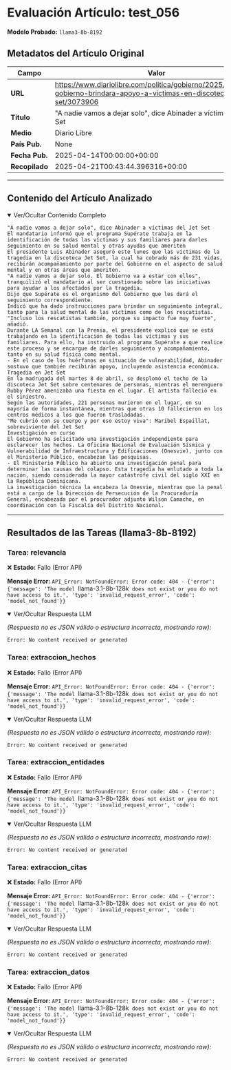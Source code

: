 # Evaluación Artículo: test_056
**Modelo Probado:** `llama3-8b-8192`

## Metadatos del Artículo Original

| Campo          | Valor                                      |
|----------------|--------------------------------------------|
| **URL**        | https://www.diariolibre.com/politica/gobierno/2025/04/14/el-gobierno-brindara-apoyo-a-victimas-en-discoteca-jet-set/3073906           |
| **Título**     | "A nadie vamos a dejar solo", dice Abinader a víctimas del Jet Set       |
| **Medio**      | Diario Libre         |
| **País Pub.**  | None |
| **Fecha Pub.** | 2025-04-14T00:00:00+00:00 |
| **Recopilado** | 2025-04-21T00:43:44.396316+00:00 |

---

## Contenido del Artículo Analizado

<details open>
<summary>Ver/Ocultar Contenido Completo</summary>

```text
"A nadie vamos a dejar solo", dice Abinader a víctimas del Jet Set
El mandatario informó que el programa Supérate trabaja en la identificación de todas las víctimas y sus familiares para darles seguimiento en su salud mental y otras ayudas que ameriten
El presidente Luis Abinader aseguró este lunes que las víctimas de la tragedia en la discoteca Jet Set, la cual ha cobrado más de 231 vidas, recibirán acompañamiento por parte del Gobierno en el aspecto de salud mental y en otras áreas que ameriten.
"A nadie vamos a dejar solo. El Gobierno va a estar con ellos", tranquilizó el mandatario al ser cuestionado sobre las iniciativas para ayudar a los afectados por la tragedia.
Dijo que Supérate es el organismo del Gobierno que les dará el seguimiento correspondiente.
Indicó que ha dado instrucciones para brindar un seguimiento integral, tanto para la salud mental de las víctimas como de los rescatistas. "Incluso los rescatistas también, porque su impacto fue muy fuerte", añadió.
Durante LA Semanal con la Prensa, el presidente explicó que se está trabajando en la identificación de todas las víctimas y sus familiares. Para ello, ha instruido al programa Supérate a que realice este proceso y se encargue de darles seguimiento y acompañamiento, tanto en su salud física como mental.
- En el caso de los huérfanos en situación de vulnerabilidad, Abinader sostuvo que también recibirán apoyo, incluyendo asistencia económica.
Tragedia en Jet Set
En la madrugada del martes 8 de abril, se desplomó el techo de la discoteca Jet Set sobre centenares de personas, mientras el merenguero Rubby Pérez amenizaba una fiesta en el lugar. El artista falleció en el siniestro.
Según las autoridades, 221 personas murieron en el lugar, en su mayoría de forma instantánea, mientras que otras 10 fallecieron en los centros médicos a los que fueron trasladadas.
"Me cubrió con su cuerpo y por eso estoy viva": Maribel Espaillat, sobreviviente del Jet Set
Investigación en curso
El Gobierno ha solicitado una investigación independiente para esclarecer los hechos. La Oficina Nacional de Evaluación Sísmica y Vulnerabilidad de Infraestructura y Edificaciones (Onesvie), junto con el Ministerio Público, encabezan las pesquisas.
- El Ministerio Público ha abierto una investigación penal para determinar las causas del colapso. Esta tragedia ha enlutado a toda la nación, siendo considerada la mayor catástrofe civil del siglo XXI en la República Dominicana.
La investigación técnica la encabeza la Onesvie, mientras que la penal está a cargo de la Dirección de Persecución de la Procuraduría General, encabezada por el procurador adjunto Wilson Camacho, en coordinación con la Fiscalía del Distrito Nacional.
```
</details>

---

## Resultados de las Tareas (llama3-8b-8192)

### Tarea: relevancia

❌ **Estado:** Fallo (Error API)

   **Mensaje Error:** `API_Error: NotFoundError: Error code: 404 - {'error': {'message': 'The model `llama-3.1-8b-128k` does not exist or you do not have access to it.', 'type': 'invalid_request_error', 'code': 'model_not_found'}}`


<details open>
<summary>Ver/Ocultar Respuesta LLM</summary>

_(Respuesta no es JSON válido o estructura incorrecta, mostrando raw):_
```
Error: No content received or generated
```
</details>


### Tarea: extraccion_hechos

❌ **Estado:** Fallo (Error API)

   **Mensaje Error:** `API_Error: NotFoundError: Error code: 404 - {'error': {'message': 'The model `llama-3.1-8b-128k` does not exist or you do not have access to it.', 'type': 'invalid_request_error', 'code': 'model_not_found'}}`


<details open>
<summary>Ver/Ocultar Respuesta LLM</summary>

_(Respuesta no es JSON válido o estructura incorrecta, mostrando raw):_
```
Error: No content received or generated
```
</details>


### Tarea: extraccion_entidades

❌ **Estado:** Fallo (Error API)

   **Mensaje Error:** `API_Error: NotFoundError: Error code: 404 - {'error': {'message': 'The model `llama-3.1-8b-128k` does not exist or you do not have access to it.', 'type': 'invalid_request_error', 'code': 'model_not_found'}}`


<details open>
<summary>Ver/Ocultar Respuesta LLM</summary>

_(Respuesta no es JSON válido o estructura incorrecta, mostrando raw):_
```
Error: No content received or generated
```
</details>


### Tarea: extraccion_citas

❌ **Estado:** Fallo (Error API)

   **Mensaje Error:** `API_Error: NotFoundError: Error code: 404 - {'error': {'message': 'The model `llama-3.1-8b-128k` does not exist or you do not have access to it.', 'type': 'invalid_request_error', 'code': 'model_not_found'}}`


<details open>
<summary>Ver/Ocultar Respuesta LLM</summary>

_(Respuesta no es JSON válido o estructura incorrecta, mostrando raw):_
```
Error: No content received or generated
```
</details>


### Tarea: extraccion_datos

❌ **Estado:** Fallo (Error API)

   **Mensaje Error:** `API_Error: NotFoundError: Error code: 404 - {'error': {'message': 'The model `llama-3.1-8b-128k` does not exist or you do not have access to it.', 'type': 'invalid_request_error', 'code': 'model_not_found'}}`


<details open>
<summary>Ver/Ocultar Respuesta LLM</summary>

_(Respuesta no es JSON válido o estructura incorrecta, mostrando raw):_
```
Error: No content received or generated
```
</details>

